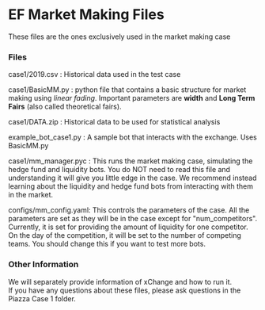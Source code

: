 # EF Market Making Files

These files are the ones exclusively used in the market making case

### Files

case1/2019.csv : Historical data used in the test case

case1/BasicMM.py : python file that contains a basic structure for market making using _linear fading_. Important parameters are **width** and **Long Term Fairs** (also called theoretical fairs). 

case1/DATA.zip : Historical data to be used for statistical analysis

example_bot_case1.py : A sample bot that interacts with the exchange.  Uses BasicMM.py

case1/mm_manager.pyc : This runs the market making case, simulating the hedge fund and liquidity bots. You do NOT need to read this file and understanding it will give you little edge in the case.  We recommend instead learning about the liquidity and hedge fund bots from interacting with them in the market.

configs/mm_config.yaml: This controls the parameters of the case.  All the parameters are set as they will be in the case except for "num_competitors".  Currently, it is set for providing the amount of liquidity for one competitor.  On the day of the competition, it will be set to the number of competing teams.  You should change this if you want to test more bots. 


### Other Information

We will separately provide information of xChange and how to run it.  
If you have any questions about these files, please ask questions in the Piazza Case 1 folder.  

